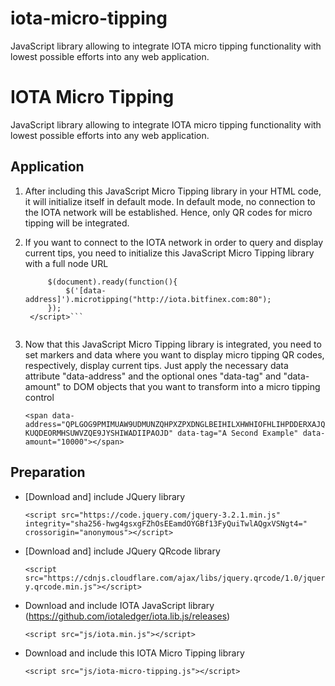 # iota-micro-tipping
JavaScript library allowing to integrate IOTA micro tipping functionality with lowest possible efforts into any web application.

# IOTA Micro Tipping
JavaScript library allowing to integrate IOTA micro tipping functionality with lowest possible efforts into any web application.
  
## Application
1) After including this JavaScript Micro Tipping library in your HTML code, it will initialize itself in default mode. In default mode, no connection to the IOTA network will be established. Hence, only QR codes for micro tipping will be integrated.
2) If you want to connect to the IOTA network in order to query and display current tips, you need to initialize this JavaScript Micro Tipping library with a full node URL

   ```<script> 
        $(document).ready(function(){    
            $('[data-address]').microtipping("http://iota.bitfinex.com:80"); 
        });       
    </script>```
    
3) Now that this JavaScript Micro Tipping library is integrated, you need to set markers and data where you want to display micro tipping QR codes, respectively, display current tips. Just apply the necessary data attribute "data-address" and the optional ones "data-tag" and "data-amount" to DOM objects that you want to transform into a micro tipping control

    ```<span data-address="QPLGOG9PMIMUAW9UDMUNZQHPXZPXDNGLBEIHILXHWHIOFHLIHPDDERXAJQKUQDEORMHSUWVZQE9JYSHIWADIIPAOJD" data-tag="A Second Example" data-amount="10000"></span>```
    
## Preparation
- [Download and] include JQuery library

    ```<script src="https://code.jquery.com/jquery-3.2.1.min.js" integrity="sha256-hwg4gsxgFZhOsEEamdOYGBf13FyQuiTwlAQgxVSNgt4=" crossorigin="anonymous"></script>```
    
- [Download and] include JQuery QRcode library

    ```<script src="https://cdnjs.cloudflare.com/ajax/libs/jquery.qrcode/1.0/jquery.qrcode.min.js"></script>```
    
- Download and include IOTA JavaScript library (https://github.com/iotaledger/iota.lib.js/releases)

    ```<script src="js/iota.min.js"></script>```
    
- Download and include this IOTA Micro Tipping library

    ```<script src="js/iota-micro-tipping.js"></script>```
